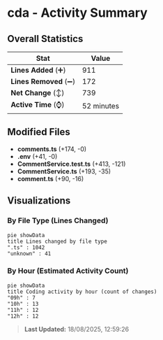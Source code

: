# cda - Activity Summary 

## Overall Statistics

| Stat                   | Value                                                             |
| ---------------------- | ----------------------------------------------------------------- |
| **Lines Added** (➕)   | 911                                          |
| **Lines Removed** (➖) | 172                                        |
| **Net Change** (↕)    | 739                |
| **Active Time** (⌚)   | 52 minutes |


## Modified Files
- **comments.ts** (+174, -0)
- **.env** (+41, -0)
- **CommentService.test.ts** (+413, -121)
- **CommentService.ts** (+193, -35)
- **comment.ts** (+90, -16)

## Visualizations

### By File Type (Lines Changed)

```mermaid
pie showData
title Lines changed by file type
".ts" : 1042
"unknown" : 41
```

### By Hour (Estimated Activity Count)

```mermaid
pie showData
title Coding activity by hour (count of changes)
"09h" : 7
"10h" : 13
"11h" : 12
"12h" : 12
```


> **Last Updated:** 18/08/2025, 12:59:26